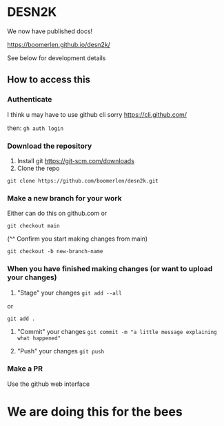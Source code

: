# DESN2K

We now have published docs!

https://boomerlen.github.io/desn2k/

See below for development details

## How to access this

### Authenticate

I think u may have to use github cli sorry 
https://cli.github.com/

then:
```gh auth login```

### Download the repository
1. Install git https://git-scm.com/downloads
2. Clone the repo 

```git clone https://github.com/boomerlen/desn2k.git```

### Make a new branch for your work 

Either can do this on github.com or

```git checkout main```

(^^ Confirm you start making changes from main)

```git checkout -b new-branch-name```


### When you have finished making changes (or want to upload your changes)

1. "Stage" your changes 
```git add --all```

or

```git add .```

1. "Commit" your changes
```git commit -m "a little message explaining what happened"```

2. "Push" your changes
```git push```

### Make a PR 

Use the github web interface

# We are doing this for the bees 

